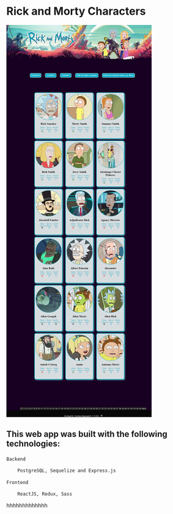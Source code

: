 # Rick and Morty Characters

![home](client/src/img/Rick-and-Morty-app.png)

## This web app was built with the following technologies:

`Backend` 
```
    PostgreSQL, Sequelize and Express.js
```

`Frontend` 
```
    ReactJS, Redux, Sass
```





hhhhhhhhhhhhh
